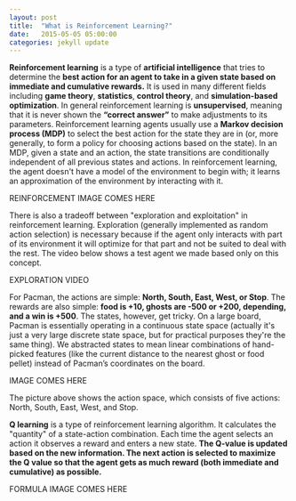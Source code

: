 ```yaml
---
layout: post
title:  "What is Reinforcement Learning?"
date:   2015-05-05 05:00:00
categories: jekyll update
---
```


**Reinforcement learning** is a type of **artificial intelligence** that tries to determine the **best action for an agent to take in a given state based on immediate and cumulative rewards.** It is used in many different fields including **game theory**, **statistics**, **control theory**, and **simulation-based optimization**. In general reinforcement learning is **unsupervised**, meaning that it is never shown the **“correct answer”** to make adjustments to its parameters. Reinforcement learning agents usually use a **Markov decision process (MDP)** to select the best action for the state they are in (or, more generally, to form a policy for choosing actions based on the state). In an MDP, given a state and an action, the state transitions are conditionally independent of all previous states and actions. In reinforcement learning, the agent doesn't have a model of the environment to begin with; it learns an approximation of the environment by interacting with it. 

REINFORCEMENT IMAGE COMES HERE

There is also a tradeoff between "exploration and exploitation" in reinforcement learning. Exploration (generally implemented as random action selection) is necessary because if the agent only interacts with part of its environment it will optimize for that part and not be suited to deal with the rest. The video below shows a test agent we made based only on this concept.

EXPLORATION VIDEO

For Pacman, the actions are simple: **North, South, East, West, or Stop**. The rewards are also simple: **food is +10, ghosts are -500 or +200, depending, and a win is +500**. The states, however, get tricky. On a large board, Pacman is essentially operating in a continuous state space (actually it's just a very large discrete state space, but for practical purposes they're the same thing). We abstracted states to mean linear combinations of hand-picked features (like the current distance to the nearest ghost or food pellet) instead of Pacman’s coordinates on the board.

IMAGE COMES HERE

The picture above shows the action space, which consists of five actions: North, South, East, West, and Stop.

**Q learning** is a type of reinforcement learning algorithm. It calculates the "quantity" of a state-action combination. Each time the agent selects an action it observes a reward and enters a new state. **The Q-value is updated based on the new information. The next action is selected to maximize the Q value so that the agent gets as much reward (both immediate and cumulative) as possible.**

FORMULA IMAGE COMES HERE


